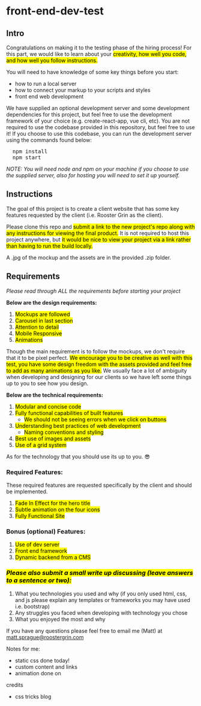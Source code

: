 # front-end-dev-test

## Intro

Congratulations on making it to the testing phase of the hiring process! For this part, we would like to learn about your <mark>creativity, how well you code, and how well you follow instructions.</mark>

You will need to have knowledge of some key things before you start:
  - how to run a local server
  - how to connect your markup to your scripts and styles
  - front end web development

We have supplied an optional development server and some development dependencies for this project, but feel free to use the development framework of your choice (e.g. create-react-app, vue cli, etc). You are not required to use the codebase provided in this repository, but feel free to use it! If you choose to use this codebase, you can run the development server using the commands found below:

<pre>
  npm install
  npm start
</pre>

<em>NOTE: You will need node and npm on your machine if you choose to use the supplied server, also for hosting you will need to set it up yourself.</em>

## Instructions

The goal of this project is to create a client website that has some key features requested by the client (i.e. Rooster Grin as the client).

Please clone this repo and <mark>submit a link to the new project's repo along with any instructions for viewing the final product.</mark> It is not required to host this project anywhere, but <mark>it would be nice to view your project via a link rather than having to run the build locally.</mark>

 A .jpg of the mockup and the assets are in the provided .zip folder.

## Requirements

<em>Please read through ALL the requirements before starting your project</em>

<strong>Below are the design requirements:</strong>

  1. <mark>Mockups are followed</mark>
  2. <mark>Carousel in last section</mark>
  3. <mark>Attention to detail</mark>
  4. <mark>Mobile Responsive</mark>
  5. <mark>Animations</mark>

Though the main requirement is to follow the mockups, we don't require that it to be pixel perfect. <mark>We encourage you to be creative as well with this test, you have some design freedom with the assets provided and feel free to add as many animations as you like.</mark> We usually face a lot of ambiguity when developing and designing for our clients so we have left some things up to you to see how you design.

<strong>Below are the technical requirements:</strong>

  1. <mark>Modular and concise code</mark>
  2. <mark>Fully functional capabilities of built features</mark>
      - <mark>We should not be seeing errors when we click on buttons</mark>
  3. <mark>Understanding best practices of web development</mark>
      - <mark>Naming conventions and styling</mark>
  4. <mark>Best use of images and assets</mark>
  5. <mark>Use of a grid system</mark>

As for the technology that you should use its up to you. 😎

### Required Features:

These required features are requested specifically by the client and should be implemented.

  1. <mark>Fade In Effect for the hero title</mark>
  2. <mark>Subtle animation on the four icons</mark>
  3. <mark>Fully Functional Site</mark>

### Bonus (optional) Features:
  1. <mark>Use of dev server</mark>
  2. <mark>Front end framework</mark>
  3. <mark>Dynamic backend from a CMS</mark>

### <mark>*Please also submit a small write up discussing (leave answers to a sentence or two):*</mark>

  1. What you technologies you used and why (if you only used html, css, and js please explain any templates or frameworks you may have used i.e. bootstrap)
  2. Any struggles you faced when developing with technology you chose
  3. What you enjoyed the most and why

If you have any questions please feel free to email me (Matt) at matt.sprague@roostergrin.com

Notes for me:
 - static css done today!
 - custom content and links
 - animation done on 

 credits
  - css tricks blog
